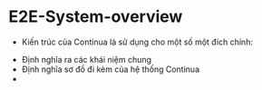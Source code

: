 # E2E-System-overview
* Kiến trúc của Continua là sử dụng cho một số một đích chính:
 + Định nghĩa ra các khái niệm chung
 + Định nghĩa sơ đồ đi kèm của hệ thống Continua
 + 
